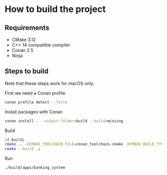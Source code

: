 # How to build the project

## Requirements
- CMake 3.12
- C++ 14 compatible compiler
- Conan 2.5
- Ninja

## Steps to build
Note that these steps work for macOS only.

First we need a Conan profile 
```bash
conan profile detect --force
```
Install packages with Conan
```bash
conan install . --output-folder=build --build=missing
```
Build
```bash
cd build;
cmake .. -DCMAKE_TOOLCHAIN_FILE=conan_toolchain.cmake -DCMAKE_BUILD_TYPE=Release -GNinja;
cmake --build .;
```
Run
```bash
./build/apps/banking_system
```

